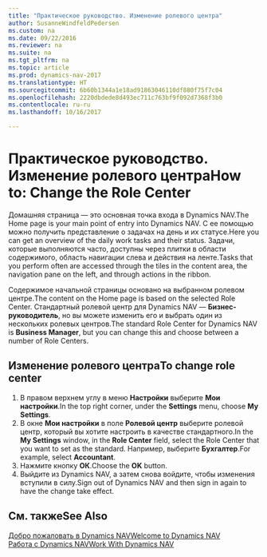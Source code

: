 ```yaml
---
title: "Практическое руководство. Изменение ролевого центра"
author: SusanneWindfeldPedersen
ms.custom: na
ms.date: 09/22/2016
ms.reviewer: na
ms.suite: na
ms.tgt_pltfrm: na
ms.topic: article
ms.prod: dynamics-nav-2017
ms.translationtype: HT
ms.sourcegitcommit: 6b60b1344a1e18ad91863046110df880f75f7c04
ms.openlocfilehash: 2220dbdede8d493ec711c763bf9f092d7368f3b0
ms.contentlocale: ru-ru
ms.lasthandoff: 10/16/2017

---
```


# <a name="how-to-change-the-role-center"></a><span data-ttu-id="ac744-102">Практическое руководство. Изменение ролевого центра</span><span class="sxs-lookup"><span data-stu-id="ac744-102">How to: Change the Role Center</span></span>
<span data-ttu-id="ac744-103">Домашняя страница — это основная точка входа в Dynamics NAV.</span><span class="sxs-lookup"><span data-stu-id="ac744-103">The Home page is your main point of entry into Dynamics NAV.</span></span> <span data-ttu-id="ac744-104">С ее помощью можно получить представление о задачах на день и их статусе.</span><span class="sxs-lookup"><span data-stu-id="ac744-104">Here you can get an overview of the daily work tasks and their status.</span></span> <span data-ttu-id="ac744-105">Задачи, которые выполняются часто, доступны через плитки в области содержимого, область навигации слева и действия на ленте.</span><span class="sxs-lookup"><span data-stu-id="ac744-105">Tasks that you perform often are accessed through the tiles in the content area, the navigation pane on the left, and through actions in the ribbon.</span></span>

<span data-ttu-id="ac744-106">Содержимое начальной страницы основано на выбранном ролевом центре.</span><span class="sxs-lookup"><span data-stu-id="ac744-106">The content on the Home page is based on the selected Role Center.</span></span> <span data-ttu-id="ac744-107">Стандартный ролевой центр для Dynamics NAV — **Бизнес-руководитель**, но вы можете изменить его и выбрать один из нескольких ролевых центров.</span><span class="sxs-lookup"><span data-stu-id="ac744-107">The standard Role Center for Dynamics NAV is **Business Manager**, but you can change this and choose between a number of Role Centers.</span></span>

## <a name="to-change-role-center"></a><span data-ttu-id="ac744-108">Изменение ролевого центра</span><span class="sxs-lookup"><span data-stu-id="ac744-108">To change role center</span></span>
1. <span data-ttu-id="ac744-109">В правом верхнем углу в меню **Настройки** выберите **Мои настройки**.</span><span class="sxs-lookup"><span data-stu-id="ac744-109">In the top right corner, under the **Settings** menu, choose **My Settings**.</span></span>
2. <span data-ttu-id="ac744-110">В окне **Мои настройки** в поле **Ролевой центр** выберите ролевой центр, который вы хотите настроить в качестве стандартного.</span><span class="sxs-lookup"><span data-stu-id="ac744-110">In the **My Settings** window, in the **Role Center** field, select the Role Center that you want to set as the standard.</span></span> <span data-ttu-id="ac744-111">Например, выберите **Бухгалтер**.</span><span class="sxs-lookup"><span data-stu-id="ac744-111">For example, select **Accountant**.</span></span>
3. <span data-ttu-id="ac744-112">Нажмите кнопку **ОК**.</span><span class="sxs-lookup"><span data-stu-id="ac744-112">Choose the **OK** button.</span></span>
4. <span data-ttu-id="ac744-113">Выйдите из Dynamics NAV, а затем снова войдите, чтобы изменения вступили в силу.</span><span class="sxs-lookup"><span data-stu-id="ac744-113">Sign out of Dynamics NAV and then sign in again to have the change take effect.</span></span>

## <a name="see-also"></a><span data-ttu-id="ac744-114">См. также</span><span class="sxs-lookup"><span data-stu-id="ac744-114">See Also</span></span>
[<span data-ttu-id="ac744-115">Добро пожаловать в Dynamics NAV</span><span class="sxs-lookup"><span data-stu-id="ac744-115">Welcome to Dynamics NAV</span></span>](across-get-started.md)  
[<span data-ttu-id="ac744-116">Работа с Dynamics NAV</span><span class="sxs-lookup"><span data-stu-id="ac744-116">Work With Dynamics NAV</span></span>](ui-work-product.md)  

